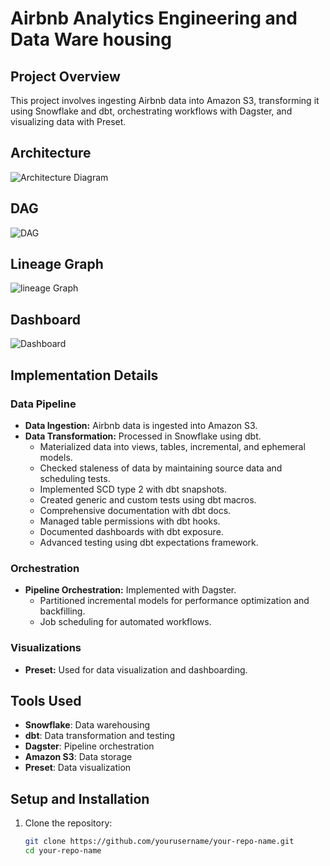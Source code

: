 # Airbnb Analytics Engineering and Data Ware housing 

## Project Overview
This project involves ingesting Airbnb data into Amazon S3, transforming it using Snowflake and dbt, orchestrating workflows with Dagster, and visualizing data with Preset.

## Architecture
![Architecture Diagram](https://github.com/DivineSamOfficial/Airbnb-Anlaytics-Engineering/blob/main/Sys%20Arch.jpg)

## DAG
![DAG](https://github.com/DivineSamOfficial/Airbnb-Anlaytics-Engineering/blob/main/DAG.png)

## Lineage Graph
![lineage Graph](https://github.com/DivineSamOfficial/Airbnb-Anlaytics-Engineering/blob/main/Lineage%20Graph.png)

## Dashboard
![Dashboard](https://github.com/DivineSamOfficial/Airbnb-Anlaytics-Engineering/blob/main/Dashboard.jpg)

## Implementation Details

### Data Pipeline
- **Data Ingestion:** Airbnb data is ingested into Amazon S3.
- **Data Transformation:** Processed in Snowflake using dbt.
  - Materialized data into views, tables, incremental, and ephemeral models.
  - Checked staleness of data by maintaining source data and scheduling tests.
  - Implemented SCD type 2 with dbt snapshots.
  - Created generic and custom tests using dbt macros.
  - Comprehensive documentation with dbt docs.
  - Managed table permissions with dbt hooks.
  - Documented dashboards with dbt exposure.
  - Advanced testing using dbt expectations framework.

### Orchestration
- **Pipeline Orchestration:** Implemented with Dagster.
  - Partitioned incremental models for performance optimization and backfilling.
  - Job scheduling for automated workflows.

### Visualizations
- **Preset:** Used for data visualization and dashboarding.

## Tools Used
- **Snowflake**: Data warehousing
- **dbt**: Data transformation and testing
- **Dagster**: Pipeline orchestration
- **Amazon S3**: Data storage
- **Preset**: Data visualization

## Setup and Installation
1. Clone the repository:
   ```bash
   git clone https://github.com/yourusername/your-repo-name.git
   cd your-repo-name

